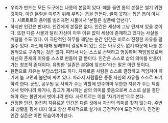 - 우리가 만드는 모든 도구에는 나름의 본질이 있다. 예를 들면 톱의 본질은 썰기 위한 것이다. 이런 본질을 이루기 위해 우리는 톱을 만든다. 썰지 못하는 톱은 톱이 아니다. 사르트르의 용어를 빌리자면 사물에서 '본질은 실존에 앞선다'.
- 하지만 인간은 반대다. 인간에게 본질은 없다. 인간은 세상에 그냥 던져져 있을 뿐이다. 또한 다른 사물과 달리 자신이 아무 이유 없이 세상에 존재하고 있다는 사실을 깨달을 수도 있다. 이 극단적인 허무를 깨닫는 순간 인간은 비로소 진정한 자유를 펼칠수 있다. 자신에 대해 원래부터 결정되어 있는 것은 아무것도 없기 때문에 나를 본질적으로 구속하는 것은 없다. 따라서 나는 스스로 선택하고 행동하며 책임짐으로써 자신의 존재의 이유를 스스로 만들어 갈 뿐이다. 인간은 스스로 삶의 의미를 만들어 가는 창조적 존재이다. 유명한 '실존은 본질에 앞선다'라는 말은 이런 뜻이다.
- 한편으로 자유는 부담스럽기도 하다. 자유로운 사람은 스스로 결정하고 책임져야 하기에 늘 고민과 불안에 싸여 있다. 따라서 사람들은 종종 자신의 자유를 스스로 포기하려 한다. 군인, 공무원 등 사회가 주는 역할에 안주하며 무한한 자유가 주는 책임에서 벗어나려 하거나, 종교가 제시하는 삶의 의미를 쫓음으로써 스스로 삶을 결단해야 하는 불안에서 벗어나려 한다. 사르트르는 이를 '자기기만'으로 본다.
- 진정한 인간, 완전히 자유로운 인간은 다른 것에서 자신의 의미를 찾지 않는다. 주변과 상황을 핑계 대지 않고 항상 주체적으로 살기에 긍정적이며 도전적이다. 진정한 인간 실존은 이런 모습이여야한다.
